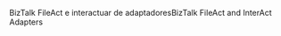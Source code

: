 <span data-ttu-id="4553c-101">BizTalk FileAct e interactuar de adaptadores</span><span class="sxs-lookup"><span data-stu-id="4553c-101">BizTalk FileAct and InterAct Adapters</span></span>